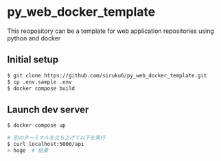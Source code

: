 # py_web_docker_template
This reopository can be a template for web application repositories using python and docker

## Initial setup

```bash
$ git clone https://github.com/siruku6/py_web_docker_template.git
$ cp .env.sample .env
$ docker compose build
```

## Launch dev server

```bash
$ docker compose up

# 別のターミナルを立ち上げて以下を実行
$ curl localhost:5000/api
> hoge  # 結果
```
